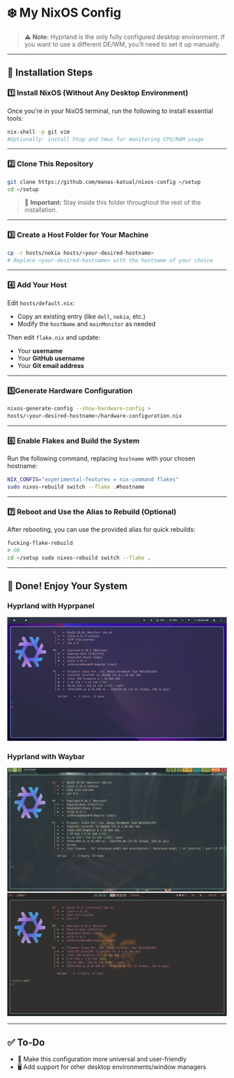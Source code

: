 # ❄️ My NixOS Config

> ⚠️ **Note:** Hyprland is the only fully configured desktop environment. If you
> want to use a different DE/WM, you’ll need to set it up manually.

---

## 🚀 Installation Steps

### 1️⃣ Install NixOS (Without Any Desktop Environment)

Once you're in your NixOS terminal, run the following to install essential
tools:

```bash
nix-shell -p git vim
#Optionally: install htop and tmux for monitoring CPU/RAM usage
```

---

### 2️⃣ Clone This Repository

```bash
git clone https://github.com/manas-katual/nixos-config ~/setup 
cd ~/setup
```

> 📌 **Important:** Stay inside this folder throughout the rest of the
> installation.

---

### 3️⃣ Create a Host Folder for Your Machine

```bash
cp -r hosts/nokia hosts/<your-desired-hostname>
# Replace <your-desired-hostname> with the hostname of your choice
```

---

### 4️⃣ Add Your Host

Edit `hosts/default.nix`:

- Copy an existing entry (like `dell`, `nokia`, etc.)
- Modify the `hostName` and `mainMonitor` as needed

Then edit `flake.nix` and update:

- Your **username**
- Your **GitHub username**
- Your **Git email address**

---

### 5️⃣Generate Hardware Configuration

```bash
nixos-generate-config --show-hardware-config >
hosts/<your-desired-hostname>/hardware-configuration.nix
```

---

### 6️⃣ Enable Flakes and Build the System

Run the following command, replacing `hostname` with your chosen hostname:

```bash
NIX_CONFIG="experimental-features = nix-command flakes"
sudo nixos-rebuild switch --flake .#hostname
```

---

### 7️⃣ Reboot and Use the Alias to Rebuild (Optional)

After rebooting, you can use the provided alias for quick rebuilds:

```bash
fucking-flake-rebuild
# OR
cd ~/setup sudo nixos-rebuild switch --flake .
```

---

## 🎉 Done! Enjoy Your System

### Hyprland with Hyprpanel

![Hyprpanel Screenshot](./hyprpanel.png)

### Hyprland with Waybar

![Waybar Screenshot](./waybar.png)\
![Waybar Alternate Screenshot](./waybar2.png)

---

## ✅ To-Do

- 🔄 Make this configuration more universal and user-friendly
- 🖥️ Add support for other desktop environments/window managers
